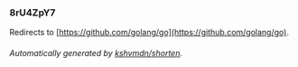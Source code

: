 ### 8rU4ZpY7

Redirects to [https://github.com/golang/go](https://github.com/golang/go).

###### Automatically generated by [kshvmdn/shorten](https://github.com/kshvmdn/shorten).